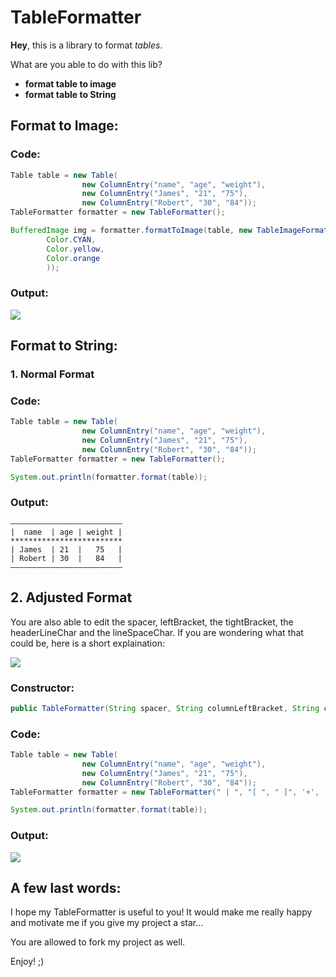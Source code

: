 # TableFormatter
**Hey**, 
this is a library to format _tables_. 

What are you able to do with this lib?
* **format table to image**
* **format table to String** 

## Format to Image:

### Code:

```java
Table table = new Table(
                new ColumnEntry("name", "age", "weight"),
                new ColumnEntry("James", "21", "75"),
                new ColumnEntry("Robert", "30", "84"));
TableFormatter formatter = new TableFormatter();

BufferedImage img = formatter.formatToImage(table, new TableImageFormat(
        Color.CYAN,
        Color.yellow,
        Color.orange
        ));

```

### Output:

![](https://s20.directupload.net/images/220306/xijp7tk7.png)



## Format to String:



### 1. Normal Format


### Code:

```java
Table table = new Table(
                new ColumnEntry("name", "age", "weight"),
                new ColumnEntry("James", "21", "75"),
                new ColumnEntry("Robert", "30", "84"));
TableFormatter formatter = new TableFormatter();

System.out.println(formatter.format(table));
```

### Output:
```
—————————————————————————
|  name  | age | weight |
*************************
| James  | 21  |   75   |
| Robert | 30  |   84   |
—————————————————————————
```

                
## 2. Adjusted Format
You are also able to edit the spacer, leftBracket, the tightBracket, the headerLineChar and the lineSpaceChar.
If you are wondering what that could be, here is a short explaination:

![](https://gcdnb.pbrd.co/images/vE0IKLpQrn0D.jpg?o=1)





### Constructor:
```java
public TableFormatter(String spacer, String columnLeftBracket, String columnRightBracket, char headerValuesSpacerChar, char lineValuesSpaceChar)
```

### Code:
```java
Table table = new Table(
                new ColumnEntry("name", "age", "weight"),
                new ColumnEntry("James", "21", "75"),
                new ColumnEntry("Robert", "30", "84"));
TableFormatter formatter = new TableFormatter(" | ", "[ ", " ]", '+', '-');

System.out.println(formatter.format(table));


```

### Output:

![](https://s20.directupload.net/images/220306/wr73kox6.png)




## A few last words:
I hope my TableFormatter is useful to you! It would make me really happy and motivate me if you give my project a star...

You are allowed to fork my project as well.

Enjoy! ;)